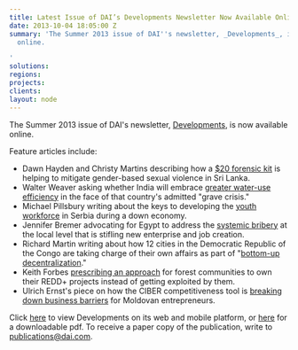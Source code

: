 ```yaml
---
title: Latest Issue of DAI’s Developments Newsletter Now Available Online
date: 2013-10-04 18:05:00 Z
summary: 'The Summer 2013 issue of DAI''s newsletter, _Developments_, is now available
  online.

'
solutions: 
regions: 
projects: 
clients: 
layout: node
---
```


The Summer 2013 issue of DAI's newsletter, [Developments][1], is now available online.

Feature articles include:

* Dawn Hayden and Christy Martins describing how a [$20 forensic kit][2] is helping to mitigate gender-based sexual violence in Sri Lanka.
* Walter Weaver asking whether India will embrace [greater water-use efficiency][3] in the face of that country's admitted "grave crisis."
* Michael Pillsbury writing about the keys to developing the [youth workforce][4] in Serbia during a down economy.
* Jennifer Bremer advocating for Egypt to address the [systemic bribery][5] at the local level that is stifling new enterprise and job creation.
* Richard Martin writing about how 12 cities in the Democratic Republic of the Congo are taking charge of their own affairs as part of "[bottom-up decentralization][6]."
* Keith Forbes [prescribing an approach][7] for forest communities to own their REDD+ projects instead of getting exploited by them.
* Ulrich Ernst's piece on how the CIBER competitiveness tool is [breaking down business barriers][8] for Moldovan entrepreneurs.

Click [here][9] to view Developments on its web and mobile platform, or [here][10] for a downloadable pdf. To receive a paper copy of the publication, write to [publications@dai.com][11].

[1]: http://dai-global-developments.com/developments/summer-2013?utm_source=daidotcom
[2]: http://dai-global-developments.com/articles/evidence-kits-turning-the-tide-on-sexual-violence?utm_source=daidotcom
[3]: http://dai-global-developments.com/articles/foreseeing-a-grave-crisis-will-india-e280a8embrace-greater-water-use-efficiency?utm_source=daidotcom
[4]: http://dai-global-developments.com/articles/three-things-that-really-mattered-to-developing-the-youth-workforce-in-serbias-down-economyhtml?utm_source=daidotcom
[5]: http://dai-global-developments.com/articles/to-unlock-job-growth-in-egypt-fix-the-micro-bee?utm_source=daidotcom
[6]: http://dai-global-developments.com/articles/bottom-up-decentralization-new-local-autonomy-kickstarts-community-governing-in-the-drc-3?utm_source=daidotcom
[7]: http://dai-global-developments.com/articles/ensuring-that-forest-communities-own-redd-projectse28089-e28089not-the-other-way-around?utm_source=daidotcom
[8]: http://dai-global-developments.com/articles/competitiveness-driven-growth-ciber-process-breaks-barriers-for-moldovan-entrepreneurs?utm_source=daidotcom
[9]: http://dai-global-developments.com?utm_source=daidotcom
[10]: http://dai-global-developments.com/wp-content/uploads/pdf/developments_summer_2013.pdf?utm_source=daidotcom
[11]: mailto:publications@dai.com
